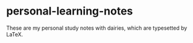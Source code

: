 # personal-learning-notes
These are my personal study notes with dairies, which are typesetted by LaTeX.

